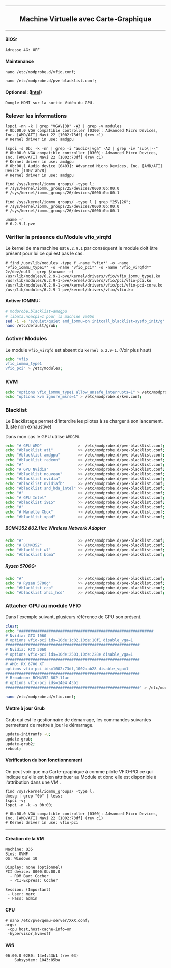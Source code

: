 ----------------------------------------------------------------------------------------------------------------------------------------------------------------
## <p align='center'> Machine Virtuelle avec Carte-Graphique </p>
----------------------------------------------------------------------------------------------------------------------------------------------------------------


#### BIOS:
```
Adresse 4G: OFF
```


#### Maintenance
```
nano /etc/modprobe.d/vfio.conf;
```
```
nano /etc/modprobe.d/pve-blacklist.conf;
```


#### Optionnel: ([Intel](https://github.com/intel/nemu/wiki/Testing-VFIO-with-GPU))
```
Dongle HDMI sur la sortie Vidéo du GPU.
```

### Relever les informations
```
lspci -nn -k | grep "VGA\|3D" -A3 | grep -v modules
# 0b:00.0 VGA compatible controller [0300]: Advanced Micro Devices, Inc. [AMD/ATI] Navi 22 [1002:73df] (rev c1)
# Kernel driver in use: amdgpu

lspci -s 0b: -k -nn | grep -i "audio\|vga" -A2 | grep -iv "sub\|--"
# 0b:00.0 VGA compatible controller [0300]: Advanced Micro Devices, Inc. [AMD/ATI] Navi 22 [1002:73df] (rev c1)
# Kernel driver in use: amdgpu
# 0b:00.1 Audio device [0403]: Advanced Micro Devices, Inc. [AMD/ATI] Device [1002:ab28]
# Kernel driver in use: amdgpu

find /sys/kernel/iommu_groups/ -type l;
# /sys/kernel/iommu_groups/25/devices/0000:0b:00.0
# /sys/kernel/iommu_groups/26/devices/0000:0b:00.1

find /sys/kernel/iommu_groups/ -type l | grep "25\|26";
# /sys/kernel/iommu_groups/25/devices/0000:0b:00.0
# /sys/kernel/iommu_groups/26/devices/0000:0b:00.1

uname -r
# 6.2.9-1-pve
```

### Vérifier la présence du Module vfio_virqfd
Le kernel de ma machine est `6.2.9.1` par conséquent le module doit être présent pour lui ce qui est pas le cas.
```
# find /usr/lib/modules -type f -name "vfio*" -o -name "vfio_iommu_type1*" -o -name "vfio_pci*" -o -name "vfio_virqfd*" 2>/dev/null | grep $(uname -r)
/usr/lib/modules/6.2.9-1-pve/kernel/drivers/vfio/vfio_iommu_type1.ko
/usr/lib/modules/6.2.9-1-pve/kernel/drivers/vfio/pci/vfio-pci.ko
/usr/lib/modules/6.2.9-1-pve/kernel/drivers/vfio/pci/vfio-pci-core.ko
/usr/lib/modules/6.2.9-1-pve/kernel/drivers/vfio/vfio.ko
```



#### Activer IOMMU:
```bash
# modprobe.blacklist=amdgpu
# libata.noacpi=1 pour la machine vm65n
sed -i -e 's/quiet/quiet amd_iommu=on initcall_blacklist=sysfb_init/g' /etc/default/grub;
nano /etc/default/grub;
```


### Activer Modules
Le module `vfio_virqfd` est absent du `kernel 6.2.9-1`. (Voir plus haut)
```bash
echo "vfio
vfio_iommu_type1
vfio_pci" > /etc/modules;
```

### KVM
```bash
echo "options vfio_iommu_type1 allow_unsafe_interrupts=1" > /etc/modprobe.d/iommu_unsafe_interrupts.conf;
echo "options kvm ignore_msrs=1" > /etc/modprobe.d/kvm.conf;
```

### Blacklist
Le Blacklistage permet d'interdire les pilotes à se charger à son lancement. (Liste non exhaustive)

Dans mon cas le GPU utilise `AMDGPU`.
```bash
echo "# GPU AMD"                >  /etc/modprobe.d/pve-blacklist.conf;
echo "#blacklist ati"           >> /etc/modprobe.d/pve-blacklist.conf;
echo "#blacklist amdgpu"        >> /etc/modprobe.d/pve-blacklist.conf;
echo "#blacklist radeon"        >> /etc/modprobe.d/pve-blacklist.conf;
echo "#"                        >> /etc/modprobe.d/pve-blacklist.conf;
echo "# GPU Nvidia"             >> /etc/modprobe.d/pve-blacklist.conf;
echo "#blacklist nouveau"       >> /etc/modprobe.d/pve-blacklist.conf;
echo "#blacklist nvidia"        >> /etc/modprobe.d/pve-blacklist.conf;
echo "#blacklist nvidiafb"      >> /etc/modprobe.d/pve-blacklist.conf;
echo "#blacklist snd_hda_intel" >> /etc/modprobe.d/pve-blacklist.conf;
echo "#"                        >> /etc/modprobe.d/pve-blacklist.conf;
echo "# GPU Intel"              >> /etc/modprobe.d/pve-blacklist.conf;
echo "#blacklist i915"          >> /etc/modprobe.d/pve-blacklist.conf;
echo "#"                        >> /etc/modprobe.d/pve-blacklist.conf;
echo "# Manette Xbox"           >> /etc/modprobe.d/pve-blacklist.conf;
echo "#blacklist xpad"          >> /etc/modprobe.d/pve-blacklist.conf;
```

##### BCM4352 802.11ac Wireless Network Adapter
```bash
echo "#"                        >> /etc/modprobe.d/pve-blacklist.conf;
echo "# BCM4352"                >> /etc/modprobe.d/pve-blacklist.conf;
echo "#blacklist wl"            >> /etc/modprobe.d/pve-blacklist.conf;
echo "#blacklist bcma"          >> /etc/modprobe.d/pve-blacklist.conf;
```

##### Ryzen 5700G:
```bash
echo "#"                        >> /etc/modprobe.d/pve-blacklist.conf;
echo "# Ryzen 5700g"            >> /etc/modprobe.d/pve-blacklist.conf;
echo "#blacklist ccp"           >> /etc/modprobe.d/pve-blacklist.conf;
echo "#blacklist xhci_hcd"      >> /etc/modprobe.d/pve-blacklist.conf;
```

### Attacher GPU au module VFIO
Dans l'exemple suivant, plusieurs référence de GPU son présent.
```bash
clear;
echo "###########################################################
# Nvidia: GTX 1060
# options vfio-pci ids=10de:1c02,10de:10f1 disable_vga=1
###########################################################
# Nvidia: RTX 3060
# options vfio-pci ids=10de:2503,10de:228e disable_vga=1
###########################################################
# AMD: RX 6700 XT
options vfio-pci ids=1002:73df,1002:ab28 disable_vga=1
###########################################################
# Broadcom: BCM4352 802.11ac
# options vfio-pci ids=14e4:43b1
###########################################################" > /etc/modprobe.d/vfio.conf;

nano /etc/modprobe.d/vfio.conf;
```

#### Mettre à jour Grub
Grub qui est le gestionnaire de démarrage, les commandes suivantes permettent de mettre à jour le démarrage.
````bash
update-initramfs -u;
update-grub;
update-grub2;
reboot;
````


#### Vérification du bon fonctionnement
On peut voir que ma Carte-graphique à comme pilote VFIO-PCI ce qui indique qu'elle est bien attribuer au Module et donc elle est disponible à l'attribution dans une VM .
```
find /sys/kernel/iommu_groups/ -type l;
dmesg | grep "0b" | less;
lspci -v;
lspci -n -k -s 0b:00;

# 0b:00.0 VGA compatible controller [0300]: Advanced Micro Devices, Inc. [AMD/ATI] Navi 22 [1002:73df] (rev c1)
# Kernel driver in use: vfio-pci
```


------------------------------------------------------------------------------------------------------------------------------------------------------------

#### Création de la VM
```
Machine: Q35
Bios: OVMF
OS: Windows 10

Display: none (optionnel)
PCI device: 0000:0b:00.0
  - ROM Bar: Cocher
  - PCI-Express: Cocher

Session: (Important)
 - User: marc
 - Pass: admin
```

#### CPU
```
# nano /etc/pve/qemu-server/XXX.conf;
args: 
 -cpu host,host-cache-info=on
 -hypervisor,kvm=off
```

#### Wifi
```
06:00.0 0280: 14e4:43b1 (rev 03)
	Subsystem: 1043:85ba
```
